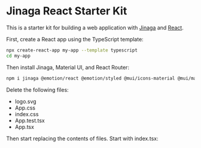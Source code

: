 # Jinaga React Starter Kit

This is a starter kit for building a web application with [Jinaga](https://jinaga.com) and [React](https://reactjs.org).

First, create a React app using the TypeScript template:

```bash
npx create-react-app my-app --template typescript
cd my-app
```

Then install Jinaga, Material UI, and React Router:

```bash
npm i jinaga @emotion/react @emotion/styled @mui/icons-material @mui/material @stablelib/uuid react-router-dom
```

Delete the following files:

- logo.svg
- App.css
- index.css
- App.test.tsx
- App.tsx

Then start replacing the contents of files. Start with index.tsx:

```tsx

```